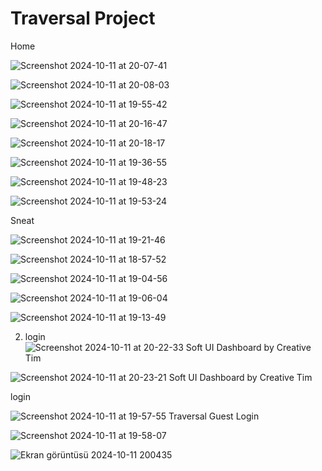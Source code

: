 # Traversal Project

Home

![Screenshot 2024-10-11 at 20-07-41 ](https://github.com/user-attachments/assets/322d2606-1b5e-4370-a85f-fc4a1e772aae)

![Screenshot 2024-10-11 at 20-08-03 ](https://github.com/user-attachments/assets/9592f4f8-dd26-4441-a539-299b17046778)


![Screenshot 2024-10-11 at 19-55-42 ](https://github.com/user-attachments/assets/c535cf2d-8f6d-4db3-b27f-f7e216092fb0)

![Screenshot 2024-10-11 at 20-16-47 ](https://github.com/user-attachments/assets/40dfc16a-d353-465f-a217-08c3848f5588)

![Screenshot 2024-10-11 at 20-18-17 ](https://github.com/user-attachments/assets/64d84a05-19db-47aa-b624-836cfa426dde)

![Screenshot 2024-10-11 at 19-36-55 ](https://github.com/user-attachments/assets/2ddacfd3-7d3c-414e-8249-6577c85bb8ca)

![Screenshot 2024-10-11 at 19-48-23 ](https://github.com/user-attachments/assets/768520cc-af9c-400a-bce3-4bce0d58ced7)

![Screenshot 2024-10-11 at 19-53-24 ](https://github.com/user-attachments/assets/67e9d1ef-5f25-438d-8fd7-e41537dc5fb6)

Sneat

![Screenshot 2024-10-11 at 19-21-46 ](https://github.com/user-attachments/assets/866cbecd-4fd6-4541-bb5c-2ddc6ca05286)




![Screenshot 2024-10-11 at 18-57-52 ](https://github.com/user-attachments/assets/6e55adac-a99f-47f7-9412-8cd7a8597ace)

![Screenshot 2024-10-11 at 19-04-56 ](https://github.com/user-attachments/assets/374baf63-7a75-4a14-821c-4d4957da99fe)

![Screenshot 2024-10-11 at 19-06-04 ](https://github.com/user-attachments/assets/f53f3976-c0d2-4f16-9afc-e3f4c498768b)

![Screenshot 2024-10-11 at 19-13-49 ](https://github.com/user-attachments/assets/522b3d1f-9553-4f82-a0ce-b29145b9f546)

2. login
 ![Screenshot 2024-10-11 at 20-22-33 Soft UI Dashboard by Creative Tim](https://github.com/user-attachments/assets/39b16a3d-c607-4a28-83a3-62e44b925677)

![Screenshot 2024-10-11 at 20-23-21 Soft UI Dashboard by Creative Tim](https://github.com/user-attachments/assets/6c8d9567-6db6-4096-b383-a00b74697d9f)


login


![Screenshot 2024-10-11 at 19-57-55 Traversal Guest Login](https://github.com/user-attachments/assets/4b8d8d59-7bdb-4d3a-96e5-c8da5b43d731)

![Screenshot 2024-10-11 at 19-58-07 ](https://github.com/user-attachments/assets/194072fe-63cd-41f8-80cb-4a818ef8fed8)

![Ekran görüntüsü 2024-10-11 200435](https://github.com/user-attachments/assets/ecbb0875-d99d-4644-ba4d-07fd58224f19)






